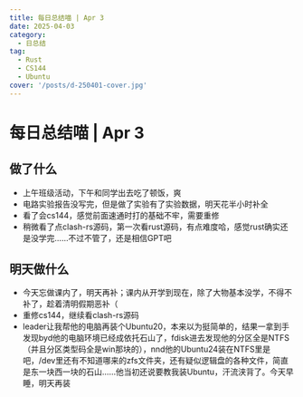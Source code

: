 ```yaml
---
title: 每日总结喵 | Apr 3
date: 2025-04-03
category:
  - 日总结
tag:
  - Rust
  - CS144
  - Ubuntu
cover: '/posts/d-250401-cover.jpg'
---
```

# 每日总结喵 | Apr 3

## 做了什么

- 上午班级活动，下午和同学出去吃了顿饭，爽
- 电路实验报告没写完，但是做了实验有了实验数据，明天花半小时补全
- 看了会cs144，感觉前面速通时打的基础不牢，需要重修
- 稍微看了点clash-rs源码，第一次看rust源码，有点难度哈，感觉rust确实还是没学完……不过不管了，还是相信GPT吧

## 明天做什么

- 今天忘做课内了，明天再补；课内从开学到现在，除了大物基本没学，不得不补了，趁着清明假期恶补（
- 重修cs144，继续看clash-rs源码
- leader让我帮他的电脑再装个Ubuntu20，本来以为挺简单的，结果一拿到手发现byd他的电脑环境已经成依托石山了，fdisk进去发现他的分区全是NTFS（并且分区类型码全是win那块的），nnd他的Ubuntu24装在NTFS里是吧，/dev里还有不知道哪来的zfs文件夹，还有疑似逻辑盘的各种文件，简直是东一块西一块的石山……他当初还说要教我装Ubuntu，汗流浃背了。今天早睡，明天再装
